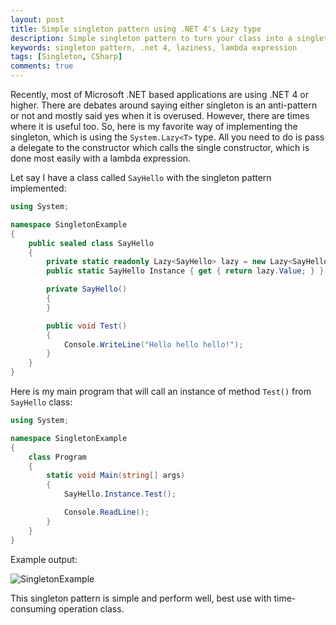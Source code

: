 ```yaml
---
layout: post
title: Simple singleton pattern using .NET 4's Lazy type
description: Simple singleton pattern to turn your class into a singleton class. It's very simple and perform well, best use with time-consuming operation class in C# programming.
keywords: singleton pattern, .net 4, laziness, lambda expression
tags: [Singleton, CSharp]
comments: true
---
```


Recently, most of Microsoft .NET based applications are using .NET 4 or higher. There are debates around saying either singleton is an anti-pattern or not and mostly said yes when it is overused. However, there are times where it is useful too. So, here is my favorite way of implementing the singleton, which is using the `System.Lazy<T>` type. All you need to do is pass a delegate to the constructor which calls the single constructor, which is done most easily with a lambda expression.

Let say I have a class called `SayHello` with the singleton pattern implemented:

```csharp
using System;

namespace SingletonExample
{
    public sealed class SayHello
    {
        private static readonly Lazy<SayHello> lazy = new Lazy<SayHello>(() => new SayHello());
        public static SayHello Instance { get { return lazy.Value; } }

        private SayHello()
        {
        }

        public void Test()
        {
            Console.WriteLine("Hello hello hello!");
        }
    }
}
```

Here is my main program that will call an instance of method `Test()` from `SayHello` class:

```csharp
using System;

namespace SingletonExample
{
    class Program
    {
        static void Main(string[] args)
        {
            SayHello.Instance.Test();

            Console.ReadLine();
        }
    }
}
```

Example output:

![SingletonExample](http://i.imgur.com/Vnbsea3.png)

This singleton pattern is simple and perform well, best use with time-consuming operation class.
